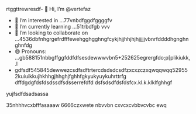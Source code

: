 rtggttrewresdf- 👋 Hi, I’m @vertefaz
- 👀 I’m interested in ...77vnbdfggdfggggfv
- 🌱 I’m currently learning ...51trbdfgb vvv
- 💞️ I’m looking to collaborate on ...4536dbfnhgrgefrdfffewehgghgghngfcykjhjjhhjhjhjjjjjvbnrfddddhgnghnghnfdg
- 😄 Pronouns: ...gb588151nbbgffggfddfdfsesdewwwvbn5+252625egrergfdo;p[plikiukk,.l
- gdfsdf545845dewwezcsdfsdftrtercdsdsdcsdfzxcxzczxqwqqwqq529552kuiuikkujhkhhgjhhghjfghhfgkyukyuykuhrttrfg
dffdgdgfdsfdsdssdfsdsserrefdfd
dsfsdsdfdsfdsfcx.kl.k.klklfghhgf
<!---fgjsf544545688521file) appears on your GitHub profile.dfa3vcb99+9dssddqwhtrregrgrefdfd
You can click the Preview link to take a look at your45 changes.gf23jhmhjjuyh0
--->yujfsdfdsadsassa
35nhhhvcxbfffasaaaw
6666czxwete
nbvvbn
cxvcxcvbbvcvbc
ewq
